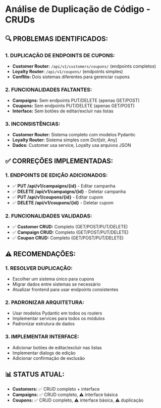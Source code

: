 # Análise de Duplicação de Código - CRUDs

## 🔍 **PROBLEMAS IDENTIFICADOS:**

### **1. DUPLICAÇÃO DE ENDPOINTS DE CUPONS:**
- **Customer Router:** `/api/v1/customers/coupons/` (endpoints completos)
- **Loyalty Router:** `/api/v1/coupons/` (endpoints simples)
- **Conflito:** Dois sistemas diferentes para gerenciar cupons

### **2. FUNCIONALIDADES FALTANTES:**
- **Campaigns:** Sem endpoints PUT/DELETE (apenas GET/POST)
- **Coupons:** Sem endpoints PUT/DELETE (apenas GET/POST)
- **Interface:** Sem botões de editar/excluir nas listas

### **3. INCONSISTÊNCIAS:**
- **Customer Router:** Sistema completo com modelos Pydantic
- **Loyalty Router:** Sistema simples com Dict[str, Any]
- **Dados:** Customer usa service, Loyalty usa arquivos JSON

## ✅ **CORREÇÕES IMPLEMENTADAS:**

### **1. ENDPOINTS DE EDIÇÃO ADICIONADOS:**
- ✅ **PUT /api/v1/campaigns/{id}** - Editar campanha
- ✅ **DELETE /api/v1/campaigns/{id}** - Deletar campanha
- ✅ **PUT /api/v1/coupons/{id}** - Editar cupom
- ✅ **DELETE /api/v1/coupons/{id}** - Deletar cupom

### **2. FUNCIONALIDADES VALIDADAS:**
- ✅ **Customer CRUD:** Completo (GET/POST/PUT/DELETE)
- ✅ **Campaign CRUD:** Completo (GET/POST/PUT/DELETE)
- ✅ **Coupon CRUD:** Completo (GET/POST/PUT/DELETE)

## ⚠️ **RECOMENDAÇÕES:**

### **1. RESOLVER DUPLICAÇÃO:**
- Escolher um sistema único para cupons
- Migrar dados entre sistemas se necessário
- Atualizar frontend para usar endpoints consistentes

### **2. PADRONIZAR ARQUITETURA:**
- Usar modelos Pydantic em todos os routers
- Implementar services para todos os módulos
- Padronizar estrutura de dados

### **3. IMPLEMENTAR INTERFACE:**
- Adicionar botões de editar/excluir nas listas
- Implementar dialogs de edição
- Adicionar confirmação de exclusão

## 📊 **STATUS ATUAL:**
- **Customers:** ✅ CRUD completo + interface
- **Campaigns:** ✅ CRUD completo, ⚠️ interface básica
- **Coupons:** ✅ CRUD completo, ⚠️ interface básica, ⚠️ duplicação

